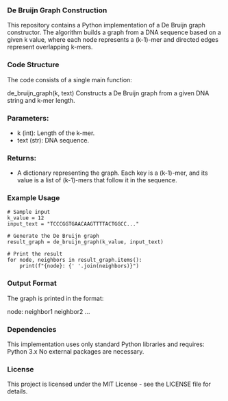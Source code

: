 ### De Bruijn Graph Construction
This repository contains a Python implementation of a De Bruijn graph constructor. The algorithm builds a graph from a DNA sequence based on a given k value, where each node represents a (k-1)-mer and directed edges represent overlapping k-mers.

### Code Structure
The code consists of a single main function:

de_bruijn_graph(k, text)
Constructs a De Bruijn graph from a given DNA string and k-mer length.

### Parameters:

* k (int): Length of the k-mer.
* text (str): DNA sequence.

### Returns:

* A dictionary representing the graph. Each key is a (k-1)-mer, and its value is a list of (k-1)-mers that follow it in the sequence.

### Example Usage
```
# Sample input
k_value = 12
input_text = "TCCCGGTGAACAAGTTTTACTGGCC..."

# Generate the De Bruijn graph
result_graph = de_bruijn_graph(k_value, input_text)

# Print the result
for node, neighbors in result_graph.items():
    print(f"{node}: {' '.join(neighbors)}")

```

### Output Format
The graph is printed in the format:

node: neighbor1 neighbor2 ...

### Dependencies
This implementation uses only standard Python libraries and requires:
Python 3.x
No external packages are necessary.

### License
This project is licensed under the MIT License - see the LICENSE file for details.

